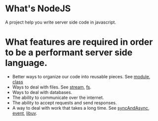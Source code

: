 # What's NodeJS

A project help you write server side code in javascript.

# What features are required in order to be a performant server side language.

* Better ways to organize our code into reusable pieces. See [module]('./stream.md'), [class]('./class.md')
* Ways to deal with files. See [stream]('./stream.md'), [fs]('./fs.md').
* Ways to deal with databases.
* The ability to communicate over the internet.
* The ability to accept requests and send responses.
* A way to deal with work that takes a long time. See [syncAndAsync]('./syncAndAsync.md'), [event]('./event.md'), [libuv]('./libuv.md').
